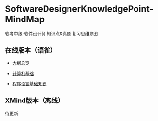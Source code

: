 # SoftwareDesignerKnowledgePoint-MindMap
软考中级-软件设计师 知识点&amp;真题 复习思维导图







## 在线版本（语雀）

- [大纲总览 ](https://www.yuque.com/ybqdren/qow2l4/software_designer_knowledge_point)

- [计算机基础](https://www.yuque.com/ybqdren/qow2l4/rb4vl4)

- [程序语言基础知识](https://www.yuque.com/ybqdren/qow2l4/vmcykn)

## XMind版本（离线）

待更新

